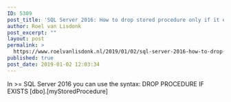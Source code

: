 ```yaml
---
ID: 5309
post_title: 'SQL Server 2016: How to drop stored procedure only if it exists'
author: Roel van Lisdonk
post_excerpt: ""
layout: post
permalink: >
  https://www.roelvanlisdonk.nl/2019/01/02/sql-server-2016-how-to-drop-stored-procedure-only-if-it-exists/
published: true
post_date: 2019-01-02 12:03:34
---
```

In &gt;= SQL Server 2016 you can use the syntax: DROP PROCEDURE IF EXISTS [dbo].[myStoredProcedure]